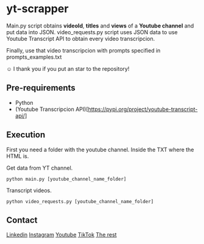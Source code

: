 # yt-scrapper 
Main.py script obtains **videoId**, **titles** and **views** of a **Youtube channel** and put data into JSON.
video_requests.py script uses JSON data to use Youtube Transcript API to obtain every video transcripcion.

Finally, use that video transcripcion with prompts specified in prompts_examples.txt

☺ I thank you if you put an star to the repository!

## Pre-requirements
- Python
- (Youtube Transcripcion API)[https://pypi.org/project/youtube-transcript-api/]

## Execution
First you need a folder with the youtube channel. Inside the TXT where the HTML is.

Get data from YT channel.
```
python main.py [youtube_channel_name_folder]
```

Transcript videos.
```
python video_requests.py [youtube_channel_name_folder]
```

## Contact 

[Linkedin](https://www.linkedin.com/in/lleirgarcia/)
[Instagram](https://www.instagram.com/aqualityguy)
[Youtube](https://www.youtube.com/channel/UCWrU0YCMKzn26kw970Clu3Q)
[TikTok](https://www.tiktok.com/@aqualityguy)
[The rest](https://linktr.ee/aqualityguy)